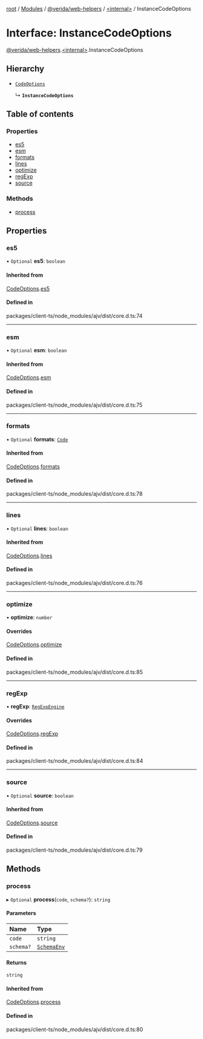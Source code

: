 [root](../README.md) / [Modules](../modules.md) / [@verida/web-helpers](../modules/verida_web_helpers.md) / [<internal\>](../modules/verida_web_helpers._internal_.md) / InstanceCodeOptions

# Interface: InstanceCodeOptions

[@verida/web-helpers](../modules/verida_web_helpers.md).[<internal\>](../modules/verida_web_helpers._internal_.md).InstanceCodeOptions

## Hierarchy

- [`CodeOptions`](verida_web_helpers._internal_.CodeOptions.md)

  ↳ **`InstanceCodeOptions`**

## Table of contents

### Properties

- [es5](verida_web_helpers._internal_.InstanceCodeOptions.md#es5)
- [esm](verida_web_helpers._internal_.InstanceCodeOptions.md#esm)
- [formats](verida_web_helpers._internal_.InstanceCodeOptions.md#formats)
- [lines](verida_web_helpers._internal_.InstanceCodeOptions.md#lines)
- [optimize](verida_web_helpers._internal_.InstanceCodeOptions.md#optimize)
- [regExp](verida_web_helpers._internal_.InstanceCodeOptions.md#regexp)
- [source](verida_web_helpers._internal_.InstanceCodeOptions.md#source)

### Methods

- [process](verida_web_helpers._internal_.InstanceCodeOptions.md#process)

## Properties

### es5

• `Optional` **es5**: `boolean`

#### Inherited from

[CodeOptions](verida_web_helpers._internal_.CodeOptions.md).[es5](verida_web_helpers._internal_.CodeOptions.md#es5)

#### Defined in

packages/client-ts/node_modules/ajv/dist/core.d.ts:74

___

### esm

• `Optional` **esm**: `boolean`

#### Inherited from

[CodeOptions](verida_web_helpers._internal_.CodeOptions.md).[esm](verida_web_helpers._internal_.CodeOptions.md#esm)

#### Defined in

packages/client-ts/node_modules/ajv/dist/core.d.ts:75

___

### formats

• `Optional` **formats**: [`Code`](../modules/verida_web_helpers._internal_.md#code)

#### Inherited from

[CodeOptions](verida_web_helpers._internal_.CodeOptions.md).[formats](verida_web_helpers._internal_.CodeOptions.md#formats)

#### Defined in

packages/client-ts/node_modules/ajv/dist/core.d.ts:78

___

### lines

• `Optional` **lines**: `boolean`

#### Inherited from

[CodeOptions](verida_web_helpers._internal_.CodeOptions.md).[lines](verida_web_helpers._internal_.CodeOptions.md#lines)

#### Defined in

packages/client-ts/node_modules/ajv/dist/core.d.ts:76

___

### optimize

• **optimize**: `number`

#### Overrides

[CodeOptions](verida_web_helpers._internal_.CodeOptions.md).[optimize](verida_web_helpers._internal_.CodeOptions.md#optimize)

#### Defined in

packages/client-ts/node_modules/ajv/dist/core.d.ts:85

___

### regExp

• **regExp**: [`RegExpEngine`](verida_web_helpers._internal_.RegExpEngine.md)

#### Overrides

[CodeOptions](verida_web_helpers._internal_.CodeOptions.md).[regExp](verida_web_helpers._internal_.CodeOptions.md#regexp)

#### Defined in

packages/client-ts/node_modules/ajv/dist/core.d.ts:84

___

### source

• `Optional` **source**: `boolean`

#### Inherited from

[CodeOptions](verida_web_helpers._internal_.CodeOptions.md).[source](verida_web_helpers._internal_.CodeOptions.md#source)

#### Defined in

packages/client-ts/node_modules/ajv/dist/core.d.ts:79

## Methods

### process

▸ `Optional` **process**(`code`, `schema?`): `string`

#### Parameters

| Name | Type |
| :------ | :------ |
| `code` | `string` |
| `schema?` | [`SchemaEnv`](../classes/verida_web_helpers._internal_.SchemaEnv.md) |

#### Returns

`string`

#### Inherited from

[CodeOptions](verida_web_helpers._internal_.CodeOptions.md).[process](verida_web_helpers._internal_.CodeOptions.md#process)

#### Defined in

packages/client-ts/node_modules/ajv/dist/core.d.ts:80
